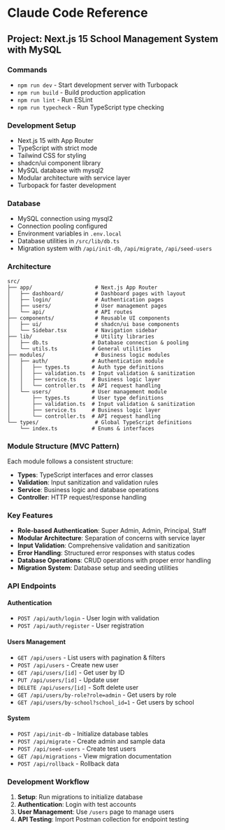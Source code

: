 # Claude Code Reference

## Project: Next.js 15 School Management System with MySQL

### Commands
- `npm run dev` - Start development server with Turbopack
- `npm run build` - Build production application  
- `npm run lint` - Run ESLint
- `npm run typecheck` - Run TypeScript type checking

### Development Setup
- Next.js 15 with App Router
- TypeScript with strict mode
- Tailwind CSS for styling
- shadcn/ui component library
- MySQL database with mysql2
- Modular architecture with service layer
- Turbopack for faster development

### Database
- MySQL connection using mysql2 
- Connection pooling configured
- Environment variables in `.env.local`
- Database utilities in `/src/lib/db.ts`
- Migration system with `/api/init-db`, `/api/migrate`, `/api/seed-users`

### Architecture
```
src/
├── app/                    # Next.js App Router
│   ├── dashboard/          # Dashboard pages with layout
│   ├── login/              # Authentication pages  
│   ├── users/              # User management pages
│   └── api/                # API routes
├── components/             # Reusable UI components
│   ├── ui/                 # shadcn/ui base components
│   └── Sidebar.tsx         # Navigation sidebar
├── lib/                    # Utility libraries
│   ├── db.ts              # Database connection & pooling
│   └── utils.ts           # General utilities
├── modules/                # Business logic modules
│   ├── auth/              # Authentication module
│   │   ├── types.ts       # Auth type definitions
│   │   ├── validation.ts  # Input validation & sanitization
│   │   ├── service.ts     # Business logic layer
│   │   └── controller.ts  # API request handling
│   └── users/             # User management module
│       ├── types.ts       # User type definitions  
│       ├── validation.ts  # Input validation & sanitization
│       ├── service.ts     # Business logic layer
│       └── controller.ts  # API request handling
└── types/                  # Global TypeScript definitions
    └── index.ts           # Enums & interfaces
```

### Module Structure (MVC Pattern)
Each module follows a consistent structure:
- **Types**: TypeScript interfaces and error classes
- **Validation**: Input sanitization and validation rules
- **Service**: Business logic and database operations  
- **Controller**: HTTP request/response handling

### Key Features
- **Role-based Authentication**: Super Admin, Admin, Principal, Staff
- **Modular Architecture**: Separation of concerns with service layer
- **Input Validation**: Comprehensive validation and sanitization
- **Error Handling**: Structured error responses with status codes
- **Database Operations**: CRUD operations with proper error handling
- **Migration System**: Database setup and seeding utilities

### API Endpoints

#### Authentication
- `POST /api/auth/login` - User login with validation
- `POST /api/auth/register` - User registration

#### Users Management
- `GET /api/users` - List users with pagination & filters
- `POST /api/users` - Create new user
- `GET /api/users/[id]` - Get user by ID
- `PUT /api/users/[id]` - Update user
- `DELETE /api/users/[id]` - Soft delete user
- `GET /api/users/by-role?role=admin` - Get users by role
- `GET /api/users/by-school?school_id=1` - Get users by school

#### System
- `POST /api/init-db` - Initialize database tables
- `POST /api/migrate` - Create admin and sample data
- `POST /api/seed-users` - Create test users
- `GET /api/migrations` - View migration documentation
- `POST /api/rollback` - Rollback data

### Development Workflow
1. **Setup**: Run migrations to initialize database
2. **Authentication**: Login with test accounts
3. **User Management**: Use `/users` page to manage users
4. **API Testing**: Import Postman collection for endpoint testing